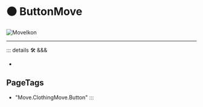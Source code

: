 # 🟠 <move>ButtonMove</move>

![MoveIkon](/Move/Move_Ikon.png)

---

<!-- =================================================== -->
<!-- =================================================== -->
<!-- =================================================== -->
<!-- =================================================== -->
<!-- =================================================== -->
::: details 🛠 <dev>&&&</dev>

-

<h2>PageTags</h2>

- "Move.ClothingMove.Button"
:::
